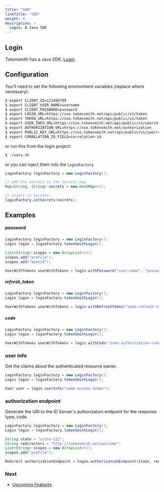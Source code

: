 ```yaml
---
title: "SDK"
linkTitle: "SDK"
weight: 4
description: >
  Login, A Java SDK 
---
```


## Login
*Tokensmith* has a Java SDK, [Login](https://github.com/tokensmith/tokensmith/tree/main/login).

## Configuration
You'll need to set the following environment variables (replace where necessary):
```bash
$ export CLIENT_ID=123456789
$ export CLIENT_USER_NAME=username
$ export CLIENT_PASSWORD=password
$ export LOGIN_URL=https://sso.tokensmith.net/api/public/v1/token
$ export TOKEN_URL=https://sso.tokensmith.net/api/public/v1/token
$ export USER_INFO_URL=https://sso.tokensmith.net/api/public/v1/userinfo
$ export AUTHORIZATION_URL=https://sso.tokensmith.net/authorization
$ export PUBLIC_KEY_URL=https://sso.tokensmith.net/api/public/v1/jwk/rsa/%s
$ export CORRELATION_ID_FIELD=correlation-id
```

or run this from the login project:
```bash
$ ./vars.sh
```

or you can inject them into the `LoginFactory`
```java
LoginFactory loginFactory = new LoginFactory();

// add the secrets to the secrets map
Map<String, String> secrets = new HashMap<>();

// inject in secrets.
loginFactory.setSecrets(secrets);
```

## Examples
 
##### password
 ```java
LoginFactory loginFactory = new LoginFactory();
Login login = loginFactory.tokenSmithLogin();

List<String> scopes = new ArrayList<>();
scopes.add("profile");
scopes.add("openid");

UserWithTokens userWithTokens = login.withPassword("user-name", "password", scopes);
 ```
 
##### refresh_token
```java
LoginFactory loginFactory = new LoginFactory();
Login login = loginFactory.tokenSmithLogin();

UserWithTokens userWithTokens = login.withRefreshToken("some-refresh-token");
```
##### code
```java
LoginFactory loginFactory = new LoginFactory();
Login login = loginFactory.tokenSmithLogin();

UserWithTokens userWithTokens = login.withCode("some-authorization-code", "some-nonce", redirectUri);
```

### user info
Get the claims about the authenticated resource owner.

```java
LoginFactory loginFactory = new LoginFactory();
Login login = loginFactory.tokenSmithLogin();

User user = login.userInfo("some-access-token");
```

### authorization endpoint
Generate the URI to the ID Server's authorization endpoint for the response type, code.

```java
LoginFactory loginFactory = new LoginFactory();
Login login = loginFactory.tokenSmithLogin();

String state = "state-123";
String redirectUri = "http://tokensmith.net/welcome";
List<String> scopes = new ArrayList<>();
scopes.add("profile");

Redirect authorizationEndpoint = login.authorizationEndpoint(state, redirectUri, scopes);
```

### Next
 * [Upcoming Features](/docs/upcoming-features/)
